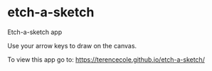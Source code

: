 # etch-a-sketch
Etch-a-sketch app

Use your arrow keys to draw on the canvas.

To view this app go to: https://terencecole.github.io/etch-a-sketch/
